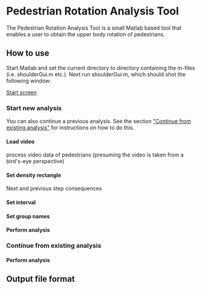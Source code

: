 # Pedestrian Rotation Analysis Tool

The Pedestrian Rotation Analysis Tool is a small Matlab based tool that enables a user to obtain the upper body rotation of pedestrians.

## How to use

Start Matlab and set the current directory to directory containing the m-files (i.e. shoulderGui.m etc.). Next run shoulderGui.m, which should shot the following window:

[Start screen](images/start_screen.jpg)

### Start new analysis

You can also continue a previous analysis. See the section ["Continue from existing analysis"](#continue_from_existing_analysis) for instructions on how to do this.

#### Load video

process video data of pedestrians (presuming the video is taken from a bird's-eye perspective)

#### Set density rectangle

Next and previous step consequences

#### Set interval

#### Set group names

#### Perform analysis

### Continue from existing analysis

#### Perform analysis


## Output file format




